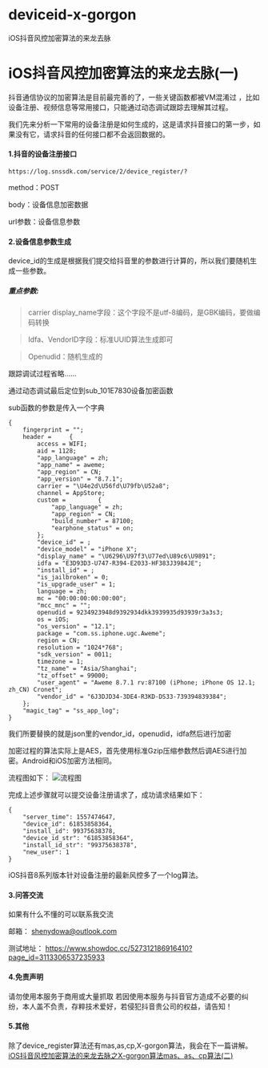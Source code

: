 # deviceid-x-gorgon
iOS抖音风控加密算法的来龙去脉


# iOS抖音风控加密算法的来龙去脉(一)

抖音通信协议的加密算法是目前最完善的了，一些关键函数都被VM混淆过 ，比如设备注册、视频信息等常用接口，只能通过动态调试跟踪去理解其过程。

我们先来分析一下常用的设备注册是如何生成的，这是请求抖音接口的第一步，如果没有它，请求抖音的任何接口都不会返回数据的。

#### 1.抖音的设备注册接口

```
https://log.snssdk.com/service/2/device_register/?
```
method：POST

body：设备信息加密数据

url参数：设备信息参数  

#### 2.设备信息参数生成
device_id的生成是根据我们提交给抖音里的参数进行计算的，所以我们要随机生成一些参数。

##### 重点参数:
> carrier
display_name字段：这个字段不是utf-8编码，是GBK编码，要做编码转换

> Idfa、VendorID字段：标准UUID算法生成即可

> Openudid：随机生成的

跟踪调试过程省略……

通过动态调试最后定位到sub_101E7830设备加密函数

sub函数的参数是传入一个字典

```
{
    fingerprint = "";
    header =     {
        access = WIFI;
        aid = 1128;
        "app_language" = zh;
        "app_name" = aweme;
        "app_region" = CN;
        "app_version" = "8.7.1";
        carrier = "\U4e2d\U56fd\U79fb\U52a8";
        channel = AppStore;
        custom =         {
            "app_language" = zh;
            "app_region" = CN;
            "build_number" = 87100;
            "earphone_status" = on;
        };
        "device_id" = ;
        "device_model" = "iPhone X";
        "display_name" = "\U6296\U97f3\U77ed\U89c6\U9891";
        idfa = "E3D93D3-U747-R394-E2033-HF383J3984JE";
        "install_id" = ;
        "is_jailbroken" = 0;
        "is_upgrade_user" = 1;
        language = zh;
        mc = "00:00:00:00:00:00";
        "mcc_mnc" = "";
        openudid = 9234923948d9392934dkk3939935d93939r3a3s3;
        os = iOS;
        "os_version" = "12.1";
        package = "com.ss.iphone.ugc.Aweme";
        region = CN;
        resolution = "1024*768";
        "sdk_version" = 0011;
        timezone = 1;
        "tz_name" = "Asia/Shanghai";
        "tz_offset" = 99000;
        "user_agent" = "Aweme 8.7.1 rv:87100 (iPhone; iPhone OS 12.1; zh_CN) Cronet";
        "vendor_id" = "6J3DJD34-3DE4-R3KD-DS33-739394839384";
    };
    "magic_tag" = "ss_app_log";
}

```

我们所要替换的就是json里的vendor_id，openudid，idfa然后进行加密

加密过程的算法实际上是AES，首先使用标准Gzip压缩参数然后调AES进行加密。Android和iOS加密方法相同。

流程图如下：
![流程图](https://github.com/shenydowa/deviceid-x-gorgon/blob/master/1.png)


完成上述步骤就可以提交设备注册请求了，成功请求结果如下：

```
{
	"server_time": 1557474647,
	"device_id": 61853858364,
	"install_id": 99375638378,
	"device_id_str": "61853858364",
	"install_id_str": "99375638378",
	"new_user": 1
}
```


iOS抖音8系列版本针对设备注册的最新风控多了一个log算法。

#### 3.问答交流
如果有什么不懂的可以联系我交流

邮箱：
shenydowa@outlook.com


测试地址：
https://www.showdoc.cc/527312186916410?page_id=3113306537235933



#### 4.免责声明

请勿使用本服务于商用或大量抓取
若因使用本服务与抖音官方造成不必要的纠纷，本人盖不负责，存粹技术爱好，若侵犯抖音贵公司的权益，请告知！

#### 5.其他
除了device_register算法还有mas,as,cp,X-gorgon算法，我会在下一篇讲解。
[iOS抖音风控加密算法的来龙去脉之X-gorgon算法mas、as、cp算法(二)]()


